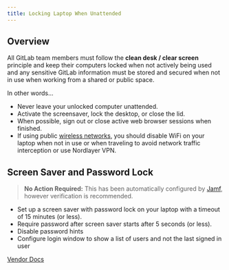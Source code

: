 ```yaml
---
title: Locking Laptop When Unattended
---
```


## Overview

All GitLab team members must follow the **clean desk / clear screen** principle and keep their computers locked when not actively being used and any sensitive GitLab information must be stored and secured when not in use when working from a shared or public space.

In other words...

- Never leave your unlocked computer unattended.
- Activate the screensaver, lock the desktop, or close the lid.
- When possible, sign out or close active web browser sessions when finished.
- If using public [wireless networks](/handbook/security/corporate/end-user-services/laptop-management/laptop-security/networks), you should disable WiFi on your laptop when not in use or when traveling to avoid network traffic interception or use Nordlayer VPN.

## Screen Saver and Password Lock

> **No Action Required:** This has been automatically configured by [Jamf](/handbook/security/corporate/systems/jamf), however verification is recommended.

- Set up a screen saver with password lock on your laptop with a timeout of 15 minutes (or less).
- Require password after screen saver starts after 5 seconds (or less).
- Disable password hints
- Configure login window to show a list of users and not the last signed in user

[Vendor Docs](https://support.apple.com/guide/mac-help/change-lock-screen-settings-on-mac-mh11784/mac)
